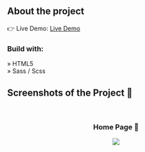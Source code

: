 
<h2>About the project</h2>

👉 Live Demo: <a href='https://blackaco.netlify.app/' target='_blank'>Live Demo</a>

<h3>Build with:</h3>

» HTML5
<br>
» Sass / Scss <br>

<h2>Screenshots of the Project 📸</h2>
<br>
<h3 align='center'>Home Page 🏡</h3>

<div align='center'>
  <img src='https://github.com/Cleverton-Rocha/black-aco-landing-page/assets/141706599/56c72d62-a85f-4f31-8b3b-f90b81122820'/>
</div>


